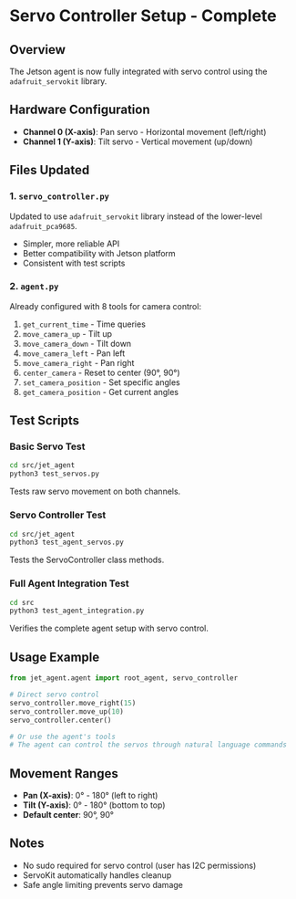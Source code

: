 # Servo Controller Setup - Complete

## Overview
The Jetson agent is now fully integrated with servo control using the `adafruit_servokit` library.

## Hardware Configuration
- **Channel 0 (X-axis)**: Pan servo - Horizontal movement (left/right)
- **Channel 1 (Y-axis)**: Tilt servo - Vertical movement (up/down)

## Files Updated

### 1. `servo_controller.py`
Updated to use `adafruit_servokit` library instead of the lower-level `adafruit_pca9685`.
- Simpler, more reliable API
- Better compatibility with Jetson platform
- Consistent with test scripts

### 2. `agent.py`
Already configured with 8 tools for camera control:
1. `get_current_time` - Time queries
2. `move_camera_up` - Tilt up
3. `move_camera_down` - Tilt down
4. `move_camera_left` - Pan left
5. `move_camera_right` - Pan right
6. `center_camera` - Reset to center (90°, 90°)
7. `set_camera_position` - Set specific angles
8. `get_camera_position` - Get current angles

## Test Scripts

### Basic Servo Test
```bash
cd src/jet_agent
python3 test_servos.py
```
Tests raw servo movement on both channels.

### Servo Controller Test
```bash
cd src/jet_agent
python3 test_agent_servos.py
```
Tests the ServoController class methods.

### Full Agent Integration Test
```bash
cd src
python3 test_agent_integration.py
```
Verifies the complete agent setup with servo control.

## Usage Example

```python
from jet_agent.agent import root_agent, servo_controller

# Direct servo control
servo_controller.move_right(15)
servo_controller.move_up(10)
servo_controller.center()

# Or use the agent's tools
# The agent can control the servos through natural language commands
```

## Movement Ranges
- **Pan (X-axis)**: 0° - 180° (left to right)
- **Tilt (Y-axis)**: 0° - 180° (bottom to top)
- **Default center**: 90°, 90°

## Notes
- No sudo required for servo control (user has I2C permissions)
- ServoKit automatically handles cleanup
- Safe angle limiting prevents servo damage
